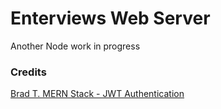 # Enterviews Web Server

Another Node work in progress

### Credits

[Brad T. MERN Stack - JWT Authentication](https://www.youtube.com/watch?v=enopDSs3DRw)

